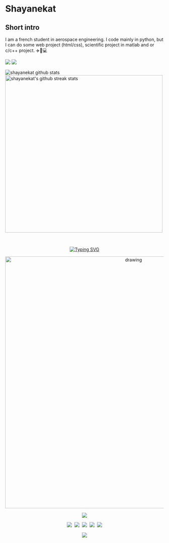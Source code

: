 # Shayanekat

## Short intro
I am a french student in aerospace engineering. I code mainly in python, but I can do some web project (html/css), scientific project in matlab and or c/c++ project. ✈️🚀💻

![](https://github-readme-stats.vercel.app/api?username=shayanekat&show_icons=true&count_private=true&custom_title=activité%20sur%20Github&theme=tokyonight)
![](https://github-readme-stats.vercel.app/api/top-langs/?username=shayanekat&custom_title=langage%20utilisés&theme=tokyonight&layout=compact)

![shayanekat github stats](https://github-readme-stats.vercel.app/api/top-langs?username=shayanekat&show_icons=true&theme=dark&langs_count=3)
<img align="center" width="500" src="https://github-readme-streak-stats.herokuapp.com/?user=shayanekat&theme=dark&hide_border=true&date_format=M%20j%5B%2C%20Y%5D" alt="shayanekat's github streak stats" />

<br>
<p align="center"><a href="https://git.io/typing-svg"><img src="https://readme-typing-svg.demolab.com?font=Fira+Code&pause=1000&width=435&lines=I+am+a+Python+developer.;I+am+improving+myself.;I+am+chasing+innovations+endlessly." alt="Typing SVG" /></a></p>

<p align="center"><img src="https://activity-graph.herokuapp.com/graph?username=shayanekat&theme=react-dark" alt="drawing" width="800">
<p align="center"><img align="center"src="https://github-profile-trophy.vercel.app/?username=shayanekat&theme=onedark&no-frame=true&row=1&&margin-w=20&no-bg=true"</a></p>

<p align="center">
  <img src="https://img.shields.io/badge/-VS%20Code-blue?label=%20&logo=Visual%20Studio%20Code&labelColor=gray&logoColor=31A4F1&style=for-the-badge&logoWidth=15">&nbsp;
  <img src="https://img.shields.io/badge/-Python-31A4F1?label=%20&logo=Python&labelColor=gray&logoColor=31A4F1&style=for-the-badge&logoWidth=15">&nbsp;
  <img src="https://img.shields.io/badge/-Windows-0078D6?label=%20&logo=Windows&labelColor=gray&logoColor=0078D6&style=for-the-badge&logoWidth=15">&nbsp;
  <img src="https://img.shields.io/badge/-Linux-0078D6?label=%20&logo=Linux&labelColor=gray&logoColor=FFFFFF&style=for-the-badge&logoWidth=15">&nbsp;
  <img src="https://img.shields.io/badge/-GitHub-24292E?label=%20&logo=GitHUb&labelColor=gray&logoColor=FFFFFF&style=for-the-badge&logoWidth=15">
</p>

<p align="center">
  <img src="https://capsule-render.vercel.app/api?type=waving&color=gradient&height=60&section=footer"/>
</p>
